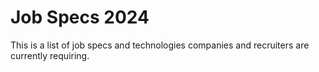 # Job Specs 2024

This is a list of job specs and technologies companies and recruiters are currently requiring.
